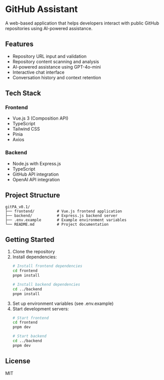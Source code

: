 # GitHub Assistant

A web-based application that helps developers interact with public GitHub repositories using AI-powered assistance.

## Features

- Repository URL input and validation
- Repository content scanning and analysis
- AI-powered assistance using GPT-4o-mini
- Interactive chat interface
- Conversation history and context retention

## Tech Stack

### Frontend
- Vue.js 3 (Composition API)
- TypeScript
- Tailwind CSS
- Pinia
- Axios

### Backend
- Node.js with Express.js
- TypeScript
- GitHub API integration
- OpenAI API integration

## Project Structure

```
gitPA_v0.1/
├── frontend/          # Vue.js frontend application
├── backend/           # Express.js backend server
├── .env.example       # Example environment variables
└── README.md          # Project documentation
```

## Getting Started

1. Clone the repository
2. Install dependencies:
   ```bash
   # Install frontend dependencies
   cd frontend
   pnpm install

   # Install backend dependencies
   cd ../backend
   pnpm install
   ```
3. Set up environment variables (see .env.example)
4. Start development servers:
   ```bash
   # Start frontend
   cd frontend
   pnpm dev

   # Start backend
   cd ../backend
   pnpm dev
   ```

## License

MIT
